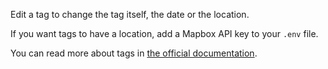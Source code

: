 Edit a tag to change the tag itself, the date or the location.

If you want tags to have a location, add a Mapbox API key to your `.env` file.

You can read more about tags in [the official documentation](https://docs.firefly-iii.org/concepts/tags).